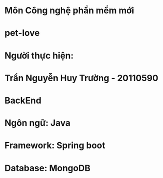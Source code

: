 # Môn Công nghệ phần mềm mới
# pet-love
# Người thực hiện: 
# Trần Nguyễn Huy Trường - 20110590

# BackEnd
# Ngôn ngữ: Java
# Framework: Spring boot
# Database: MongoDB
